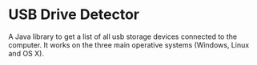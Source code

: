 # USB Drive Detector

A Java library to get a list of all usb storage devices connected to the computer. It works on the three main operative systems (Windows, Linux and OS X).